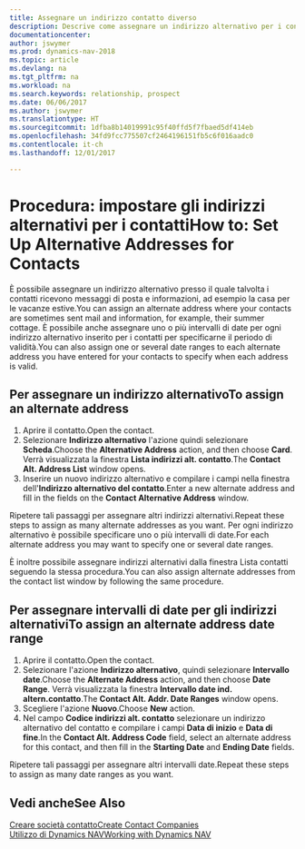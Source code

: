 ```yaml
---
title: Assegnare un indirizzo contatto diverso
description: Descrive come assegnare un indirizzo alternativo per i contatti o potenziali clienti, dove inviare talvolta le informazioni.
documentationcenter: 
author: jswymer
ms.prod: dynamics-nav-2018
ms.topic: article
ms.devlang: na
ms.tgt_pltfrm: na
ms.workload: na
ms.search.keywords: relationship, prospect
ms.date: 06/06/2017
ms.author: jswymer
ms.translationtype: HT
ms.sourcegitcommit: 1dfba8b14019991c95f40ffd5f7fbaed5df414eb
ms.openlocfilehash: 34fd9fcc775507cf2464196151fb5c6f016aadc0
ms.contentlocale: it-ch
ms.lasthandoff: 12/01/2017

---
```

# <a name="how-to-set-up-alternative-addresses-for-contacts"></a><span data-ttu-id="c4604-103">Procedura: impostare gli indirizzi alternativi per i contatti</span><span class="sxs-lookup"><span data-stu-id="c4604-103">How to: Set Up Alternative Addresses for Contacts</span></span>
<span data-ttu-id="c4604-104">È possibile assegnare un indirizzo alternativo presso il quale talvolta i contatti ricevono messaggi di posta e informazioni, ad esempio la casa per le vacanze estive.</span><span class="sxs-lookup"><span data-stu-id="c4604-104">You can assign an alternate address where your contacts are sometimes sent mail and information, for example, their summer cottage.</span></span> <span data-ttu-id="c4604-105">È possibile anche assegnare uno o più intervalli di date per ogni indirizzo alternativo inserito per i contatti per specificarne il periodo di validità.</span><span class="sxs-lookup"><span data-stu-id="c4604-105">You can also assign one or several date ranges to each alternate address you have entered for your contacts to specify when each address is valid.</span></span>

## <a name="to-assign-an-alternate-address"></a><span data-ttu-id="c4604-106">Per assegnare un indirizzo alternativo</span><span class="sxs-lookup"><span data-stu-id="c4604-106">To assign an alternate address</span></span>
1. <span data-ttu-id="c4604-107">Aprire il contatto.</span><span class="sxs-lookup"><span data-stu-id="c4604-107">Open the contact.</span></span>
2. <span data-ttu-id="c4604-108">Selezionare **Indirizzo alternativo** l'azione quindi selezionare **Scheda**.</span><span class="sxs-lookup"><span data-stu-id="c4604-108">Choose the **Alternative Address** action, and then choose **Card**.</span></span> <span data-ttu-id="c4604-109">Verrà visualizzata la finestra **Lista indirizzi alt. contatto**.</span><span class="sxs-lookup"><span data-stu-id="c4604-109">The **Contact Alt. Address List** window opens.</span></span>
3. <span data-ttu-id="c4604-110">Inserire un nuovo indirizzo alternativo e compilare i campi nella finestra dell'**Indirizzo alternativo del contatto**.</span><span class="sxs-lookup"><span data-stu-id="c4604-110">Enter a new alternate address and fill in the fields on the **Contact Alternative Address** window.</span></span>

<span data-ttu-id="c4604-111">Ripetere tali passaggi per assegnare altri indirizzi alternativi.</span><span class="sxs-lookup"><span data-stu-id="c4604-111">Repeat these steps to assign as many alternate addresses as you want.</span></span> <span data-ttu-id="c4604-112">Per ogni indirizzo alternativo è possibile specificare uno o più intervalli di date.</span><span class="sxs-lookup"><span data-stu-id="c4604-112">For each alternate address you may want to specify one or several date ranges.</span></span>

<span data-ttu-id="c4604-113">È inoltre possibile assegnare indirizzi alternativi dalla finestra Lista contatti seguendo la stessa procedura.</span><span class="sxs-lookup"><span data-stu-id="c4604-113">You can also assign alternate addresses from the contact list window by following the same procedure.</span></span>

## <a name="to-assign-an-alternate-address-date-range"></a><span data-ttu-id="c4604-114">Per assegnare intervalli di date per gli indirizzi alternativi</span><span class="sxs-lookup"><span data-stu-id="c4604-114">To assign an alternate address date range</span></span>
1. <span data-ttu-id="c4604-115">Aprire il contatto.</span><span class="sxs-lookup"><span data-stu-id="c4604-115">Open the contact.</span></span>
2. <span data-ttu-id="c4604-116">Selezionare l'azione **Indirizzo alternativo**, quindi selezionare **Intervallo date**.</span><span class="sxs-lookup"><span data-stu-id="c4604-116">Choose the **Alternate Address** action, and then choose **Date Range**.</span></span> <span data-ttu-id="c4604-117">Verrà visualizzata la finestra **Intervallo date ind. altern.contatto**.</span><span class="sxs-lookup"><span data-stu-id="c4604-117">The **Contact Alt. Addr. Date Ranges** window opens.</span></span>
3. <span data-ttu-id="c4604-118">Scegliere l'azione **Nuovo**.</span><span class="sxs-lookup"><span data-stu-id="c4604-118">Choose **New** action.</span></span>
4. <span data-ttu-id="c4604-119">Nel campo **Codice indirizzi alt. contatto** selezionare un indirizzo alternativo del contatto e compilare i campi **Data di inizio** e **Data di fine**.</span><span class="sxs-lookup"><span data-stu-id="c4604-119">In the **Contact Alt. Address Code** field, select an alternate address for this contact, and then fill in the **Starting Date** and **Ending Date** fields.</span></span>

<span data-ttu-id="c4604-120">Ripetere tali passaggi per assegnare altri intervalli date.</span><span class="sxs-lookup"><span data-stu-id="c4604-120">Repeat these steps to assign as many date ranges as you want.</span></span>

## <a name="see-also"></a><span data-ttu-id="c4604-121">Vedi anche</span><span class="sxs-lookup"><span data-stu-id="c4604-121">See Also</span></span>
[<span data-ttu-id="c4604-122">Creare società contatto</span><span class="sxs-lookup"><span data-stu-id="c4604-122">Create Contact Companies</span></span>](marketing-create-contact-companies.md)  
[<span data-ttu-id="c4604-123">Utilizzo di Dynamics NAV</span><span class="sxs-lookup"><span data-stu-id="c4604-123">Working with Dynamics NAV</span></span>](ui-work-product.md)

